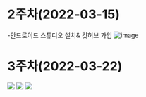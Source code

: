 # 2주차(2022-03-15)

 -안드로이드 스튜디오 설치& 깃허브 가입
![image](https://user-images.githubusercontent.com/81044598/158428540-83e13c4d-43d4-483e-b304-ff82d1f662fb.png)

# 3주차(2022-03-22)
<img src="21173077_android/documentation/메시지.jpg">
<img src="21173077_android/documentation/플랫폼전화걸기.jpg">
<img src="21173077_android/documentation/플랫폼네이버접속.jpg">




